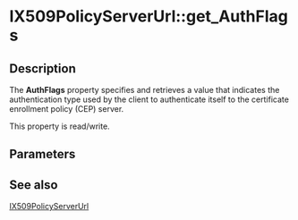 # IX509PolicyServerUrl::get_AuthFlags

## Description

The **AuthFlags** property specifies and retrieves a value that indicates the authentication type used by the client to authenticate itself to the certificate enrollment policy (CEP) server.

This property is read/write.

## Parameters

## See also

[IX509PolicyServerUrl](https://learn.microsoft.com/windows/desktop/api/certenroll/nn-certenroll-ix509policyserverurl)